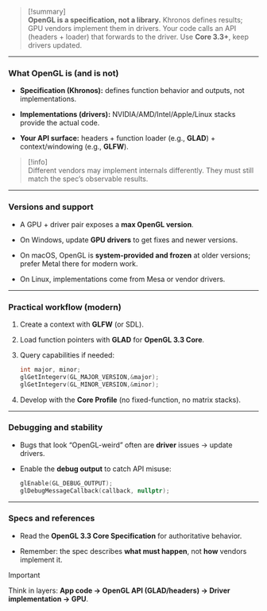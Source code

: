 > [!summary]  
> **OpenGL is a specification, not a library.** Khronos defines results; GPU vendors implement them in drivers. Your code calls an API (headers + loader) that forwards to the driver. Use **Core 3.3+**, keep drivers updated.

---

### What OpenGL is (and is not)

- **Specification (Khronos):** defines function behavior and outputs, not implementations.
    
- **Implementations (drivers):** NVIDIA/AMD/Intel/Apple/Linux stacks provide the actual code.
    
- **Your API surface:** headers + function loader (e.g., **GLAD**) + context/windowing (e.g., **GLFW**).
    

> [!info]  
> Different vendors may implement internals differently. They must still match the spec’s observable results.

---

### Versions and support

- A GPU + driver pair exposes a **max OpenGL version**.
    
- On Windows, update **GPU drivers** to get fixes and newer versions.
    
- On macOS, OpenGL is **system-provided and frozen** at older versions; prefer Metal there for modern work.
    
- On Linux, implementations come from Mesa or vendor drivers.
    

---

### Practical workflow (modern)

1. Create a context with **GLFW** (or SDL).
    
2. Load function pointers with **GLAD** for **OpenGL 3.3 Core**.
    
3. Query capabilities if needed:
    
    ```c
    int major, minor; 
    glGetIntegerv(GL_MAJOR_VERSION,&major); 
    glGetIntegerv(GL_MINOR_VERSION,&minor);
    ```
    
4. Develop with the **Core Profile** (no fixed-function, no matrix stacks).
    

---

### Debugging and stability

- Bugs that look “OpenGL-weird” often are **driver** issues → update drivers.
    
- Enable the **debug output** to catch API misuse:
    
    ```c
    glEnable(GL_DEBUG_OUTPUT);
    glDebugMessageCallback(callback, nullptr);
    ```
    

---

### Specs and references

- Read the **OpenGL 3.3 Core Specification** for authoritative behavior.
    
- Remember: the spec describes **what must happen**, not **how** vendors implement it.
    

> [!important]  
> Think in layers: **App code → OpenGL API (GLAD/headers) → Driver implementation → GPU**.